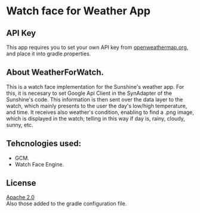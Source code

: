 Watch face for Weather App
==========================

API Key
-------
This app requires you to set your own API key from [openweathermap.org](openweathermap.org), and place it into gradle.properties.

## About WeatherForWatch.
This is a watch face implementation for the Sunshine's weather app. For this, it is necesary to set Google Api Client in the SynAdapter of the Sunshine's code. This information is then sent over the data layer to the watch, which mainly presents to the user the day's low/high temperature, and time.
It receives also weather's condition, enabling to find a .png image, which is displayed in the watch; telling in this way if day is, rainy, cloudy, sunny, etc.

## Tehcnologies used:
- GCM.
- Watch Face Engine.


## License

[Apache 2.0](https://svn.apache.org/viewvc/httpd/httpd/trunk/LICENSE?view=markup)  
Also those added to the gradle configuration file.
